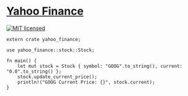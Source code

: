 # [Yahoo Finance](https://github.com/patchfx/yahoo-finance)

[![MIT licensed](https://img.shields.io/badge/license-MIT-blue.svg)](./LICENSE)

```
extern crate yahoo_finance;

use yahoo_finance::stock::Stock;

fn main() {
    let mut stock = Stock { symbol: "GOOG".to_string(), current: "0.0".to_string() };
    stock.update_current_price();
    println!("GOOG Current Price: {}", stock.current);
}
```
